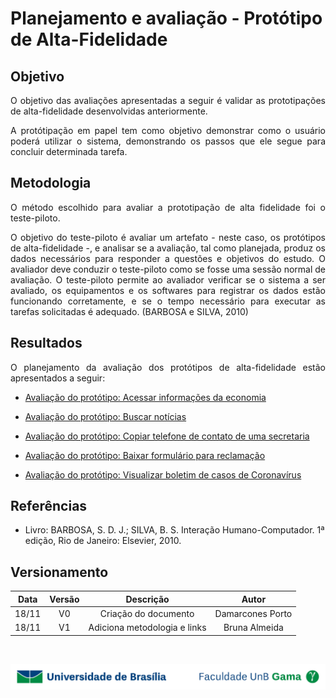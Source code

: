 # Planejamento e avaliação - Protótipo de Alta-Fidelidade

## Objetivo

<p align = "justify">O objetivo das avaliações apresentadas a seguir é validar as prototipações de alta-fidelidade desenvolvidas anteriormente.</p>
<p align="justify">A protótipação em papel tem como objetivo demonstrar como o usuário poderá utilizar o sistema, demonstrando os passos que ele segue para concluir determinada tarefa.</p>

## Metodologia

<p align = "justify">O método escolhido para avaliar a prototipação de alta fidelidade foi o teste-piloto.</p>
<p align = "justify">O objetivo do teste-piloto é avaliar um artefato - neste caso, os protótipos de alta-fidelidade -, e analisar se a avaliação, tal como planejada, produz os dados necessários para responder a questões e objetivos do estudo. O avaliador deve conduzir o teste-piloto como se fosse uma sessão normal de avaliação. O teste-piloto permite ao avaliador verificar se o sistema a ser avaliado, os equipamentos e os softwares para registrar os dados estão funcionando corretamente, e se o tempo necessário para executar as tarefas solicitadas é adequado. (BARBOSA e SILVA, 2010)</p>
<p align = "justify"></p>
<p align = "justify"></p>

## Resultados

<p align = "justify">O planejamento da avaliação dos protótipos de alta-fidelidade estão apresentados a seguir:</p>

- <p><a href="../av_prototipo1">Avaliação do protótipo: Acessar informações da economia</a></p>
- <p><a href="../av_prototipo2">Avaliação do protótipo: Buscar notícias</a></p>
- <p><a href="../av_prototipo3">Avaliação do protótipo: Copiar telefone de contato de uma secretaria</a></p>
- <p><a href="../av_prototipo4">Avaliação do protótipo: Baixar formulário para reclamação</a></p>
- <p><a href="../av_prototipo5">Avaliação do protótipo: Visualizar boletim de casos de Coronavírus</a></p>

## Referências

- Livro: BARBOSA, S. D. J.; SILVA, B. S. Interação Humano-Computador. 1ª edição, Rio de Janeiro: Elsevier, 2010.

## Versionamento

| Data  | Versão |          Descrição           |      Autor       |
| :---: | :----: | :--------------------------: | :--------------: |
| 18/11 |   V0   |     Criação do documento     | Damarcones Porto |
| 18/11 |   V1   | Adiciona metodologia e links |  Bruna Almeida   |

</br>

<div> <p align = "center"><img src="../../imagens/unb-fga-extenso.jpg" width="700"></div>
